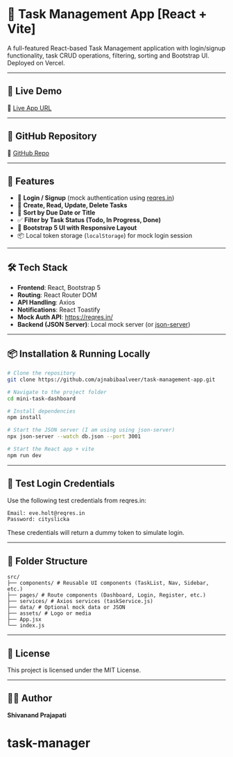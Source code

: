 # 📝 Task Management App [React + Vite]

A full-featured React-based Task Management application with login/signup functionality, task CRUD operations, filtering, sorting and Bootstrap UI. Deployed on Vercel.

---

## 🚀 Live Demo

🔗 [Live App URL](https://task-manager-ui-cprq.vercel.app/)

---

## 📁 GitHub Repository

🔗 [GitHub Repo](https://github.com/ajnabibaalveer/task-manager-ui)

---

## 🧩 Features

- 🔐 **Login / Signup** (mock authentication using [reqres.in](https://reqres.in))
- 📝 **Create, Read, Update, Delete Tasks**
- 📅 **Sort by Due Date or Title**
- ✅ **Filter by Task Status (Todo, In Progress, Done)**
- 🧠 **Bootstrap 5 UI with Responsive Layout**
- 📦 Local token storage (`localStorage`) for mock login session

---

## 🛠 Tech Stack

- **Frontend**: React, Bootstrap 5
- **Routing**: React Router DOM
- **API Handling**: Axios
- **Notifications**: React Toastify
- **Mock Auth API**: https://reqres.in/
- **Backend (JSON Server)**: Local mock server (or [json-server](https://www.npmjs.com/package/json-server))

---

## 📦 Installation & Running Locally

```bash
# Clone the repository
git clone https://github.com/ajnabibaalveer/task-management-app.git

# Navigate to the project folder
cd mini-task-dashboard

# Install dependencies
npm install

# Start the JSON server (I am using using json-server)
npx json-server --watch db.json --port 3001

# Start the React app + vite
npm run dev
```

---

## 🧪 Test Login Credentials

Use the following test credentials from reqres.in:

```bash
Email: eve.holt@reqres.in
Password: cityslicka
```

These credentials will return a dummy token to simulate login.

---

## 📁 Folder Structure

```
src/
├── components/ # Reusable UI components (TaskList, Nav, Sidebar, etc.)
├── pages/ # Route components (Dashboard, Login, Register, etc.)
├── services/ # Axios services (taskService.js)
├── data/ # Optional mock data or JSON
├── assets/ # Logo or media
├── App.jsx
└── index.js
```


---

## 📄 License

This project is licensed under the MIT License.

---

## 🙋‍♂️ Author

**Shivanand Prajapati**  
# task-manager
